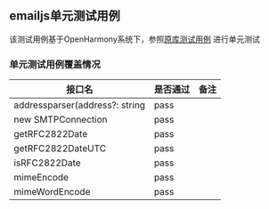 ## emailjs单元测试用例

该测试用例基于OpenHarmony系统下，参照[原库测试用例](https://github.com/eleith/emailjs/tree/main/test) 进行单元测试

### 单元测试用例覆盖情况

| 接口名                            | 是否通过 |备注|
|--------------------------------|---|---|
| addressparser(address?: string | pass||
| new SMTPConnection             |pass|
| getRFC2822Date |pass|
| getRFC2822DateUTC |pass|
| isRFC2822Date |pass|
| mimeEncode |pass|
| mimeWordEncode |pass|
